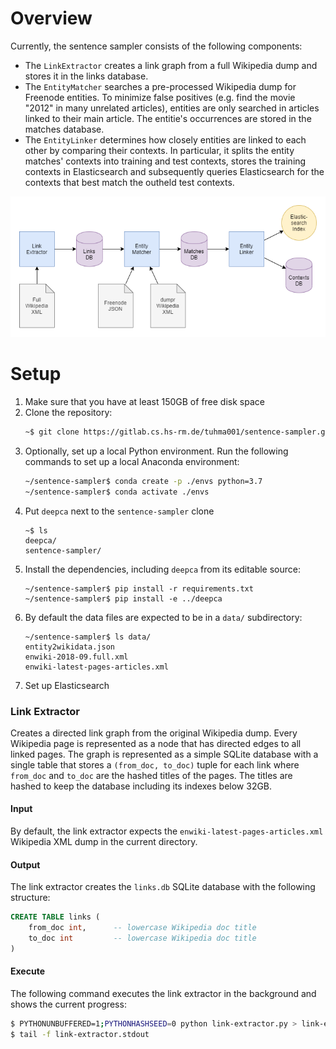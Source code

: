 # Overview

Currently, the sentence sampler consists of the following components:

- The `LinkExtractor` creates a link graph from a full Wikipedia dump
  and stores it in the links database.
- The `EntityMatcher` searches a pre-processed Wikipedia dump for
  Freenode entities. To minimize false positives (e.g. find the movie
  "2012" in many unrelated articles), entities are only searched in
  articles linked to their main article. The entitie's occurrences
  are stored in the matches database.
- The `EntityLinker` determines how closely entities are linked to each
  other by comparing their contexts. In particular, it splits the
  entity matches' contexts into training and test contexts, stores
  the training contexts in Elasticsearch and subsequently queries 
  Elasticsearch for the contexts that best match the outheld test 
  contexts.

![Architecture](doc/architecture.png)

# Setup

1. Make sure that you have at least 150GB of free disk space
2. Clone the repository: <br>
   ```bash
   ~$ git clone https://gitlab.cs.hs-rm.de/tuhma001/sentence-sampler.git
   ```
3. Optionally, set up a local Python environment. Run the following
   commands to set up a local Anaconda environment: <br>
   ```bash
   ~/sentence-sampler$ conda create -p ./envs python=3.7
   ~/sentence-sampler$ conda activate ./envs
   ```
4. Put `deepca` next to the `sentence-sampler` clone
   ```batch
   ~$ ls
   deepca/
   sentence-sampler/
   ```
5. Install the dependencies, including `deepca` from its editable
   source: <br>
   ```batch
   ~/sentence-sampler$ pip install -r requirements.txt
   ~/sentence-sampler$ pip install -e ../deepca
   ```
6. By default the data files are expected to be in a `data/`
   subdirectory:
   ```batch
   ~/sentence-sampler$ ls data/
   entity2wikidata.json
   enwiki-2018-09.full.xml
   enwiki-latest-pages-articles.xml
   ```
7. Set up Elasticsearch

### Link Extractor

Creates a directed link graph from the original Wikipedia dump. Every 
Wikipedia page is represented as a node that has directed edges to
all linked pages. The graph is represented as a simple SQLite database
with a single table that stores a `(from_doc, to_doc)` tuple for each
link where `from_doc` and `to_doc` are the hashed titles of the pages.
The titles are hashed to keep the database including its indexes below
32GB.

#### Input

By default, the link extractor expects the 
`enwiki-latest-pages-articles.xml` Wikipedia XML dump in the
current directory.

#### Output

The link extractor creates the `links.db` SQLite database with the
following structure:

```sql
CREATE TABLE links (
    from_doc int,      -- lowercase Wikipedia doc title
    to_doc int         -- lowercase Wikipedia doc title
)
```

#### Execute

The following command executes the link extractor in the background
and shows the current progress:

```bash
$ PYTHONUNBUFFERED=1;PYTHONHASHSEED=0 python link-extractor.py > link-extractor.stdout &
$ tail -f link-extractor.stdout
```
